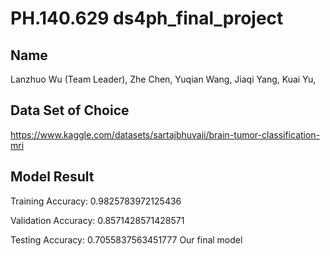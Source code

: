 # PH.140.629 ds4ph_final_project
## Name
Lanzhuo Wu (Team Leader),
Zhe Chen,
Yuqian Wang,
Jiaqi Yang,
Kuai Yu,

## Data Set of Choice
https://www.kaggle.com/datasets/sartajbhuvaji/brain-tumor-classification-mri

## Model Result
Training Accuracy: 
0.9825783972125436

Validation Accuracy: 
0.8571428571428571

Testing Accuracy: 
0.7055837563451777
Our final model 
